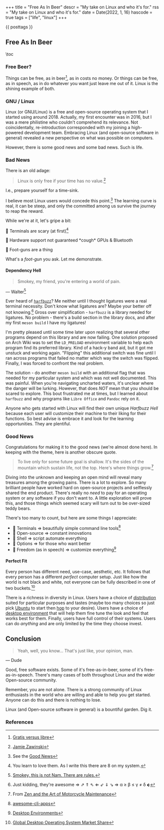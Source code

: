 +++
title = "Free As In Beer"
descr = "My take on Linux and who it's for."
rss = "My take on Linux and who it's for."
date = Date(2022, 1, 16)
hascode = true
tags = ["life", "linux"]
+++

{{ posttags }}

## Free As In Beer

\toc

### Free Beer?

Things can be free, as in beer[^free], as in costs no money. Or things can be
free, as in speech, as in do whatever you want just leave me out of it. Linux
is the shining example of both.

### GNU / Linux

Linux (or GNU/Linux) is a free and open-source operating system that I started
using around 2018. Actually, my first encounter was in 2016, but I was a mere
philistine who couldn't comprehend its relevance. Not coincidentally,
re-introduction corresponded with my joining a high-powered development team.
Embracing Linux (and open-source software in general) revealed a new perspective
on what was possible on computers.

However, there is some good news and some bad news. Such is life.

### Bad News

There is an old adage:

> Linux is only free if your time has no value.[^linux]

I.e., prepare yourself for a time-sink.

I believe most Linux users would concede this point.[^but] The learning curve
is real, it can be steep, and only the committed among us survive the journey
to reap the reward.

While we're at it, let's gripe a bit:

:grapes: Terminals are scary (at first)[^term]

:grapes: Hardware support not guaranteed \*cough\* GPUs & Bluetooth

:grapes: Foot-guns are a thing

What's a _foot-gun_ you ask. Let me demonstrate.

#### Dependency Hell

> Smokey, my friend, you're entering a world of pain.

&mdash; Walter[^walter]

Ever heard of [`harfbuzz`](https://harfbuzz.github.io/)? Me neither until I
thought ligatures were a real terminal necessity. Don't know what ligatures
are? Maybe your better off not knowing.[^jk] Gross over simplification -
`harfbuzz` is a library needed for ligatures. No problem - there's a build
section in the library docs, and after my first `meson build` I have my
ligatures!

I'm pretty pleased until some time later upon realizing that several other
programs depend on this library and are now failing. One solution proposed on
Arch Wiki was to set the `LD_PRELOAD` environment variable to help each program
find its preferred library. Kind of a hack-y band aid, but it got me unstuck and
working again. "Flipping" this additional switch was fine until I ran across
programs that failed no matter which way the switch was flipped. Finally, I was
forced to confront the real problem.

The solution - do another `meson build` with an additional flag that was needed
for my particular system and which was not well documented. This was painful.
When you're navigating uncharted waters, it's unclear where the danger will be
lurking. However, that does *NOT* mean that you should be scared to explore.
This bout frustrated me at times, but I learned about `harfbuzz` and why
programs like `Libre Office` and `Pandoc` rely on it.

Anyone who gets started with Linux will find their own unique _*Harfbuzz Hell*_
because each user will customize their machine to their liking for their
functions. So best advise is embrace it and look for the learning opportunities.
They are plentiful.

### Good News

Congratulations for making it to the good news (we're almost done here). In
keeping with the theme, here is another obscure quote.

> To live only for some future goal is shallow. It's the sides of the mountain
> which sustain life, not the top. Here's where things grow.[^zen]

Diving into the unknown and keeping an open mind will reveal many treasures
among the growing pains. There is a lot to explore. So many brilliant people
have worked hard on open-source projects and selflessly shared the end product.
There's really no _need_ to pay for an operating system or any software if you
don't want to. A little exploration will prove this, and those things which
seemed scary will turn out to be over-sized teddy bears.

There's too many to count, but here are some things I appreciate:

- :blue_heart: Terminals ⇒ beautifully simple command line tools[^cli]
- :blue_heart: Open-source ⇒ constant innovations
- :blue_heart: Shell ⇒ script automate everything
- :blue_heart: Options ⇒ for those who want better
- :blue_heart: Freedom (as in speech) ⇒ customize everything[^de]

#### Perfect Fit

Every person has different need, use-case, aesthetic, etc. It follows that
every person has a different _perfect_ computer setup. Just like how the world
is not black and white, not everyone can be fully described in one of two
buckets.[^os]

There is a richness in diversity in Linux. Users have a choice of
[distribution](https://en.wikipedia.org/wiki/Linux_distribution) suited for
particular purposes and tastes (maybe too many choices so just pick
[Ubuntu](https://ubuntu.com/) to start then
[hop](https://embeddedinventor.com/distro-hopping-what-why-how-explained/) to
your desire). Users have a choice of [desktop
environment](https://itsfoss.com/what-is-desktop-environment/) that will help
them fine tune the look and feel that works best for them. Finally, users have
full control of their systems. Users can do _anything_ and are only limited by
the time they choose invest.

## Conclusion

> Yeah, well, you know...
> That's just like, your opinion, man.

&mdash; Dude

Good, free software exists. Some of it's free-as-in-beer, some of it's
free-as-in-speech. There's many cases of both throughout Linux and the wider
Open-source community.

Remember, you are not alone. There is a strong community of Linux
enthusiasts in the world who are willing and able to help you get started.
Anyone can do this and there is nothing to lose.

Linux (and Open-source software in general) is a bountiful garden. Dig it.

### References

[^free]: [Gratis versus libre](https://en.wikipedia.org/wiki/Gratis_versus_libre)
[^linux]: [Jamie Zawinski](https://www.brainyquote.com/quotes/jamie_zawinski_320496)
[^but]: See the [Good News](/posts/free-as-in-beer#good_news)
[^term]: You learn to love them. As I write this there are 8 on my system.
[^walter]: [Smokey, this is not Nam. There are rules.](https://www.youtube.com/watch?v=YedqV4Gl_us)
[^jk]: Just kidding, they're awesome ⇒ ⇗ ⇑ ⇖ ⇐ ⇙ ⇓ ⇘ ⇒ α ≥ β ≤ γ ≠ δ ⬖
[^zen]: From [Zen and the Art of Motorcycle Maintenance](https://www.goodreads.com/book/show/629.Zen_and_the_Art_of_Motorcycle_Maintenance)
[^cli]: [awesome-cli-apps](https://github.com/agarrharr/awesome-cli-apps)
[^de]: [Desktop Environments](https://itsfoss.com/best-linux-desktop-environments/)
[^os]: [Global Desktop Operating System Market Share](https://gs.statcounter.com/os-market-share/desktop/worldwide/#monthly-202012-202112)
